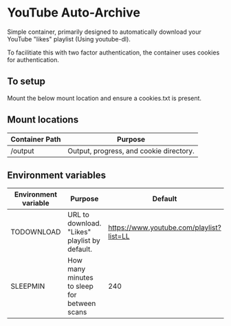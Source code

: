 # YouTube Auto-Archive

Simple container, primarily designed to automatically download your YouTube "likes" playlist (Using youtube-dl).

To facilitiate this with two factor authentication, the container uses cookies for authentication.

## To setup

Mount the below mount location and ensure a cookies.txt is present.

## Mount locations

Container Path | Purpose
---------------|---------
/output | Output, progress, and cookie directory.

## Environment variables

Environment variable | Purpose | Default
---------|---------|---------
TODOWNLOAD | URL to download. "Likes" playlist by default. | https://www.youtube.com/playlist?list=LL
SLEEPMIN | How many minutes to sleep for between scans | 240
